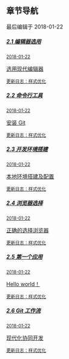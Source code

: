 <div class="container-fluid">
    <div class="card card-cascade">
        <div class="view gradient-card-header indigo">
            <h2 class="h2-responsive">章节导航</h2>
            <p>最后编辑于 2018-01-22</p>
        </div>
        <div class="card-body">
            <div class="list-group">
                <a href="https://www.kancloud.cn/agdholo/thinkphp/507674" rel="noopener noreferrer" class="list-group-item list-group-item-action flex-column align-items-start active">
                    <div class="d-flex w-100 justify-content-between">
                    <h5 class="mb-1">2.1 编辑器选用</h5>
                    <small>2018-01-22</small>
                    </div>
                    <p class="mb-1">选用现代编辑器</p>
                    <small class="text-muted white-text">更新日志：样式优化</small>
                </a>
                <a href="https://www.kancloud.cn/agdholo/thinkphp/507675" rel="noopener noreferrer" class="list-group-item list-group-item-action flex-column align-items-start">
                    <div class="d-flex w-100 justify-content-between">
                    <h5 class="mb-1">2.2 命令行工具</h5>
                    <small class="text-muted">2018-01-22</small>
                    </div>
                    <p class="mb-1">安装 Git</p>
                    <small class="text-muted">更新日志：样式优化</small>
                </a>
                <a href="https://www.kancloud.cn/agdholo/thinkphp/507676" rel="noopener noreferrer" class="list-group-item list-group-item-action flex-column align-items-start">
                    <div class="d-flex w-100 justify-content-between">
                    <h5 class="mb-1">2.3 开发环境搭建</h5>
                    <small class="text-muted">2018-01-22</small>
                    </div>
                    <p class="mb-1">本地环境搭建及配置</p>
                    <small class="text-muted">更新日志：样式优化</small>
                </a>
                <a href="https://www.kancloud.cn/agdholo/thinkphp/507677" rel="noopener noreferrer" class="list-group-item list-group-item-action flex-column align-items-start">
                    <div class="d-flex w-100 justify-content-between">
                    <h5 class="mb-1">2.4 浏览器选择</h5>
                    <small class="text-muted">2018-01-22</small>
                    </div>
                    <p class="mb-1">正确的选择浏览器</p>
                    <small class="text-muted">更新日志：样式优化</small>
                </a>
                <a href="https://www.kancloud.cn/agdholo/thinkphp/508078" rel="noopener noreferrer" class="list-group-item list-group-item-action flex-column align-items-start">
                    <div class="d-flex w-100 justify-content-between">
                    <h5 class="mb-1">2.5 第一个应用</h5>
                    <small class="text-muted">2018-01-22</small>
                    </div>
                    <p class="mb-1">Hello world！</p>
                    <small class="text-muted">更新日志：样式优化</small>
                </a>
                <a href="https://www.kancloud.cn/agdholo/thinkphp/508079" rel="noopener noreferrer" class="list-group-item list-group-item-action flex-column align-items-start">
                    <div class="d-flex w-100 justify-content-between">
                    <h5 class="mb-1">2.6 Git 工作流</h5>
                    <small class="text-muted">2018-01-22</small>
                    </div>
                    <p class="mb-1">现代化协同开发</p>
                    <small class="text-muted">更新日志：样式优化</small>
                </a>
            </div>
        </div>
    </div>
</div>